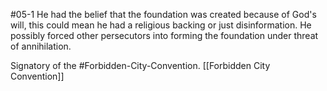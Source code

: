 #05-1
He had the belief that the foundation was created because of God's will, this could mean he had a religious backing or just disinformation. He possibly forced other persecutors into forming the foundation under threat of annihilation.

Signatory of the #Forbidden-City-Convention.
[[Forbidden City Convention]]